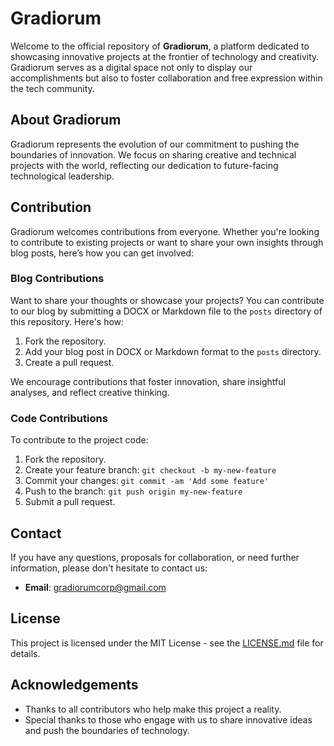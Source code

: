# Gradiorum

Welcome to the official repository of **Gradiorum**, a platform dedicated to showcasing innovative projects at the frontier of technology and creativity. Gradiorum serves as a digital space not only to display our accomplishments but also to foster collaboration and free expression within the tech community.

## About Gradiorum

Gradiorum represents the evolution of our commitment to pushing the boundaries of innovation. We focus on sharing creative and technical projects with the world, reflecting our dedication to future-facing technological leadership.

## Contribution

Gradiorum welcomes contributions from everyone. Whether you're looking to contribute to existing projects or want to share your own insights through blog posts, here’s how you can get involved:

### Blog Contributions

Want to share your thoughts or showcase your projects? You can contribute to our blog by submitting a DOCX or Markdown file to the `posts` directory of this repository. Here's how:

1. Fork the repository.
2. Add your blog post in DOCX or Markdown format to the `posts` directory.
3. Create a pull request.

We encourage contributions that foster innovation, share insightful analyses, and reflect creative thinking.

### Code Contributions

To contribute to the project code:

1. Fork the repository.
2. Create your feature branch: `git checkout -b my-new-feature`
3. Commit your changes: `git commit -am 'Add some feature'`
4. Push to the branch: `git push origin my-new-feature`
5. Submit a pull request.

## Contact

If you have any questions, proposals for collaboration, or need further information, please don't hesitate to contact us:

- **Email**: gradiorumcorp@gmail.com

## License

This project is licensed under the MIT License - see the [LICENSE.md](LICENSE.md) file for details.

## Acknowledgements

- Thanks to all contributors who help make this project a reality.
- Special thanks to those who engage with us to share innovative ideas and push the boundaries of technology.
